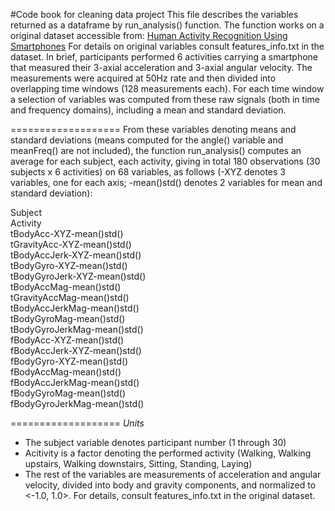 #Code book for cleaning data project
This file describes the variables returned as a dataframe by run_analysis()  function. The function works on a original dataset accessible from: [Human Activity Recognition Using Smartphones](http://archive.ics.uci.edu/ml/datasets/Human+Activity+Recognition+Using+Smartphones) For details on original variables consult features_info.txt in the dataset. In brief, participants performed 6 activities carrying a smartphone that measured their 3-axial acceleration and 3-axial angular velocity. The measurements were acquired at 50Hz rate and then divided into overlapping time windows (128 measurements each). For each time window a selection of variables was computed from these raw signals (both in time and frequency domains), including a mean and standard deviation.

===================
From these variables denoting means and standard deviations (means computed for the angle() variable and meanFreq() are not included), the function run_analysis() computes an average for each subject, each activity, giving in total 180 observations (30 subjects x 6 activities) on 68 variables, as follows (-XYZ denotes 3 variables, one for each axis; -mean()std() denotes 2 variables for mean and standard deviation):

Subject  
Activity  
tBodyAcc-XYZ-mean()std()  
tGravityAcc-XYZ-mean()std()  
tBodyAccJerk-XYZ-mean()std()  
tBodyGyro-XYZ-mean()std()  
tBodyGyroJerk-XYZ-mean()std()  
tBodyAccMag-mean()std()  
tGravityAccMag-mean()std()  
tBodyAccJerkMag-mean()std()  
tBodyGyroMag-mean()std()  
tBodyGyroJerkMag-mean()std()  
fBodyAcc-XYZ-mean()std()  
fBodyAccJerk-XYZ-mean()std()  
fBodyGyro-XYZ-mean()std()  
fBodyAccMag-mean()std()  
fBodyAccJerkMag-mean()std()  
fBodyGyroMag-mean()std()  
fBodyGyroJerkMag-mean()std()

===================
*Units*
* The subject variable denotes participant number (1 through 30)
* Acitivity is a factor denoting the performed activity (Walking, Walking upstairs, Walking downstairs, Sitting, Standing, Laying)
* The rest of the variables are measurements of acceleration and angular velocity, divided into body and gravity components, and normalized to <-1.0, 1.0>. For details, consult features_info.txt in the original dataset.